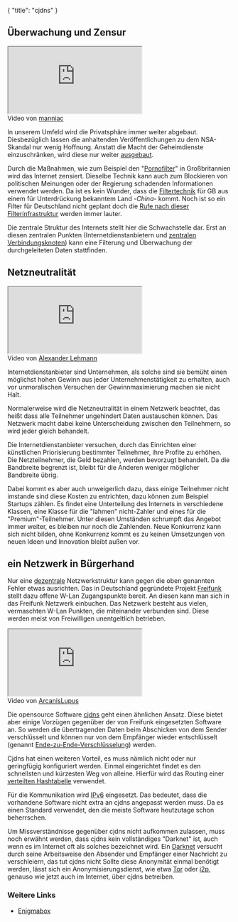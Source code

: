 {
  "title": "cjdns"
}
#####

## Überwachung und Zensur

<div class="float-right">
  <div class="video-container youtube">
    <iframe src="https://www.youtube-nocookie.com/embed/iHlzsURb0WI?rel=0" allowfullscreen></iframe>
  </div>
  <div class="caption">Video von <a href="https://www.youtube.com/user/manniacmind">manniac</a></div>
</div>

In unserem Umfeld wird die Privatsphäre immer weiter abgebaut. Diesbezüglich lassen die anhaltenden Veröffentlichungen zu dem NSA-Skandal nur wenig Hoffnung.
Anstatt die Macht der Geheimdienste einzuschränken, wird diese nur weiter [ausgebaut](http://blog.fefe.de/?ts=adcffb0c).

Durch die Maßnahmen, wie zum Beispiel den "[Pornofilter](http://www.gamestar.de/hardware/news/internet/3031353/internet_zensur_in_grossbritannien.html)"
in Großbritannien wird das Internet zensiert.
Dieselbe Technik kann auch zum Blockieren von politischen Meinungen oder der Regierung schadenden Informationen verwendet werden.
Da ist es kein Wunder, dass die [Filtertechnik](http://blog.fefe.de/?ts=af0cd1df) für GB aus einem für Unterdrückung bekanntem Land -*China*- kommt.
Noch ist so ein Filter für Deutschland nicht geplant doch die
[Rufe nach dieser Filterinfrastruktur](http://www.heise.de/newsticker/meldung/Landesmedienchef-will-Pornofilter-fuer-das-Internet-in-Deutschland-2110803.html)
werden immer lauter.

Die zentrale Struktur des Internets stellt hier die Schwachstelle dar. Erst an diesen zentralen Punkten (Internetdienstanbietern und
[zentralen Verbindungsknoten](http://www.heise.de/newsticker/meldung/Bericht-Briten-schnueffeln-Internet-noch-massiver-aus-als-die-USA-1894852.html))
kann eine Filterung und Überwachung der durchgeleiteten Daten stattfinden.


## Netzneutralität

<div class="float-right">
  <div class="video-container youtube">
    <iframe src="https://www.youtube-nocookie.com/embed/AQTkUhjVUf4?rel=0" allowfullscreen></iframe>
  </div>
  <div class="caption">Video von <a href="https://www.youtube.com/user/alexanderlehmann">Alexander Lehmann</a></div>
</div>

Internetdienstanbieter sind Unternehmen, als solche sind sie bemüht einen möglichst hohen Gewinn aus jeder Unternehmenstätigkeit zu erhalten, auch vor unmoralischen
Versuchen der Gewinnmaximierung machen sie nicht Halt.

Normalerweise wird die Netzneutralität in einem Netzwerk beachtet, das heißt dass alle Teilnehmer ungehindert Daten austauschen können. Das Netzwerk
macht dabei keine Unterscheidung zwischen den Teilnehmern, so wird jeder gleich behandelt.

Die Internetdienstanbieter versuchen, durch das Einrichten einer künstlichen Priorisierung bestimmter Teilnehmer, ihre Profite zu erhöhen.
Die Netzteilnehmer, die Geld bezahlen, werden bevorzugt behandelt. Da die Bandbreite begrenzt ist, bleibt für die Anderen weniger möglicher Bandbreite übrig.

Dabei kommt es aber auch unweigerlich dazu, dass einige Teilnehmer nicht imstande sind diese Kosten zu entrichten, dazu können zum Beispiel Startups zählen.
Es findet eine Unterteilung des Internets in verschiedene Klassen, eine Klasse für die "lahmen" nicht-Zahler und
eines für die "Premium"-Teilnehmer. Unter diesen Umständen schrumpft das Angebot immer weiter, es bleiben nur noch die Zahlenden. Neue
Konkurrenz kann sich nicht bilden, ohne Konkurrenz kommt es zu keinen Umsetzungen von neuen Ideen und Innovation bleibt außen vor.

## ein Netzwerk in Bürgerhand

Nur eine [dezentrale](https://de.wikipedia.org/wiki/Vermaschtes_Netz) Netzwerkstruktur kann gegen die oben genannten Fehler etwas ausrichten.
Das in Deutschland gegründete Projekt [Freifunk](http://freifunk.net/) stellt dazu offene W-Lan Zugangspunkte bereit.
An diesen kann man sich in das Freifunk Netzwerk einbuchen.
Das Netzwerk besteht aus vielen, vermaschten W-Lan Punkten, die miteinander verbunden sind. Diese werden meist von Freiwilligen unentgeltlich betrieben.

<div class="float-right">
  <div class="video-container youtube">
    <iframe src="https://www.youtube-nocookie.com/embed/cK73sYM3g0Q?rel=0" allowfullscreen></iframe>
  </div>
  <div class="caption">Video von <a href="https://www.youtube.com/user/ArcanisLupus">ArcanisLupus</a></div>
</div>

Die opensource Software [cjdns](https://github.com/cjdelisle/cjdns/blob/master/README.md) geht einen ähnlichen Ansatz. Diese bietet aber einige Vorzügen gegenüber
der von Freifunk eingesetzten Software an. So werden die übertragenden Daten beim Abschicken von dem Sender verschlüsselt und können nur von dem Empfänger wieder
entschlüsselt (genannt [Ende-zu-Ende-Verschlüsselung](https://de.wikipedia.org/wiki/Ende-zu-Ende-Verschl%C3%BCsselung)) werden.

Cjdns hat einen weiteren Vorteil, es muss nämlich nicht oder nur geringfügig konfiguriert werden. Einmal eingerichtet findet es den schnellsten und kürzesten
Weg von alleine. Hierfür wird das Routing einer [verteilten Hashtabelle](https://de.wikipedia.org/wiki/Verteilte_Hashtabelle) verwendet.

Für die Kommunikation wird [IPv6](https://de.wikipedia.org/wiki/Ipv6) eingesetzt. Das bedeutet, dass die vorhandene Software nicht extra an cjdns angepasst werden
muss. Da es einen Standard verwendet, den die meiste Software heutzutage schon beherrschen.

Um Missverständnisse gegenüber cjdns nicht aufkommen zulassen, muss noch erwähnt werden, dass cjdns kein vollständiges "Darknet" ist, auch wenn es im Internet
oft als solches bezeichnet wird. Ein [Darknet](https://de.wikipedia.org/wiki/Darknet) versucht durch seine Arbeitsweise den Absender und Empfänger einer
Nachricht zu verschleiern, das tut cjdns nicht Sollte diese Anonymität einmal benötigt werden, lässt sich ein
Anonymisierungsdienst, wie etwa [Tor](https://www.torproject.org/) oder [i2p](https://geti2p.net/de/), genauso wie jetzt auch im Internet, über cjdns betreiben.

### Weitere Links
 - [Enigmabox](https://enigmabox.net/)
